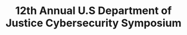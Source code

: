 ---
title: 12th Annual U.S Department of Justice Cybersecurity Symposium
start-date: May 4, 2021
end-date: May 6, 2021 #otherwise use end-date
featured: yes #puts meeting on homepage
description: 12th Annual U.S Department of Justice Cybersecurity Symposium.
overview: The Department of Justice is hosting their 12th annual Cybersecurity Symposium in May.
image: cyber-12-sym-banner-cioGOV.png
image-alt: DOJ logo for 12th annual cybersecurity symposium
link: /programs-and-events/12th-annual-cybersecurity-symposium/
external_url: 

---